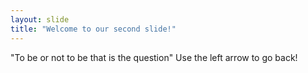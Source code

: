 ```yaml
---
layout: slide
title: "Welcome to our second slide!"
---
```

"To be or not to be that is the question"
Use the left arrow to go back!
